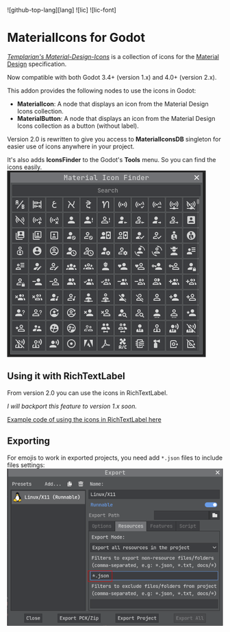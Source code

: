 ![github-top-lang][lang] ![lic] ![lic-font]

# MaterialIcons for Godot

[*Templarian's Material-Design-Icons*](https://github.com/templarian/MaterialDesign) 
is a collection of icons for the [Material Design](https://material.io/) specification.

Now compatible with both Godot 3.4+ (version 1.x) and 4.0+ (version 2.x).

This addon provides the following nodes to use the icons in Godot:
- **MaterialIcon**: A node that displays an icon from the Material Design Icons collection.
- **MaterialButton**: A node that displays an icon from the Material Design Icons collection as a button (without label).

Version 2.0 is rewritten to give you access to **MaterialIconsDB** singleton for easier use of icons anywhere in your project.

It's also adds **IconsFinder** to the Godot's **Tools** menu.
So you can find the icons easily.
![IconsFinder Screen Shot](screenshot_if.png)

## Using it with RichTextLabel
From version 2.0 you can use the icons in RichTextLabel.

*I will backport this feature to version 1.x soon.*

[Example code of using the icons in RichTextLabel here](https://github.com/rakugoteam/Godot-Material-Icons/blob/godot-4/addons/material-design-icons/examples/LabelWithIcons.gd)

## Exporting
For emojis to work in exported projects, you need add `*.json` files to include files settings:
![include files settings](screenshot_export.png)
